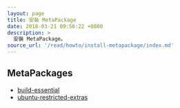 ```yaml
---
layout: page
title: 安裝 MetaPackage
date: 2018-03-21 09:56:22 +0800
description: >
  安裝 MetaPackage。
source_url: '/read/howto/install-metapackage/index.md'
---
```



## MetaPackages


* [build-essential](build-essential)
* [ubuntu-restricted-extras](ubuntu-restricted-extras)
